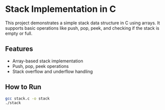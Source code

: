 # Stack Implementation in C

This project demonstrates a simple stack data structure in C using arrays. It supports basic operations like push, pop, peek, and checking if the stack is empty or full.

## Features
- Array-based stack implementation
- Push, pop, peek operations
- Stack overflow and underflow handling

## How to Run

```bash
gcc stack.c -o stack
./stack
